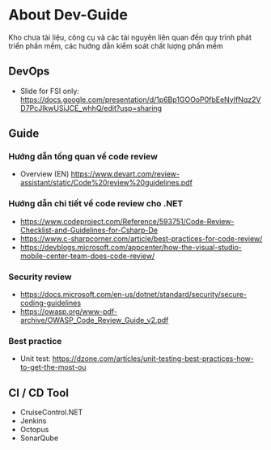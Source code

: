 # About Dev-Guide
Kho chưa tài liệu, công cụ và các tài nguyên liên quan đến quy trình phát triển phần mềm, các hướng dẫn kiểm soát chất lượng phần mềm
## DevOps
- Slide for FSI only: https://docs.google.com/presentation/d/1p6Bp1GOOoP0fbEeNyIfNqz2VD7PcJIkwUSiJCE_whhQ/edit?usp=sharing
## Guide
### Hướng dẫn tổng quan về code review
  - Overview (EN) https://www.devart.com/review-assistant/static/Code%20review%20guidelines.pdf
### Hướng dẫn chi tiết về code review cho .NET 
  - https://www.codeproject.com/Reference/593751/Code-Review-Checklist-and-Guidelines-for-Csharp-De
  - https://www.c-sharpcorner.com/article/best-practices-for-code-review/
  - https://devblogs.microsoft.com/appcenter/how-the-visual-studio-mobile-center-team-does-code-review/
### Security review  
- https://docs.microsoft.com/en-us/dotnet/standard/security/secure-coding-guidelines
- https://owasp.org/www-pdf-archive/OWASP_Code_Review_Guide_v2.pdf
### Best practice
- Unit test: https://dzone.com/articles/unit-testing-best-practices-how-to-get-the-most-ou
## CI / CD Tool
- CruiseControl.NET
- Jenkins
- Octopus
- SonarQube
